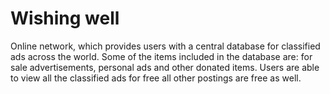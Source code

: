 # Wishing well
Online network, which provides users with a central database for classified ads across the world. Some of the items included in the database are: for sale advertisements, personal ads and other donated items. Users are able to view all the classified ads for free all other postings are free as well.
